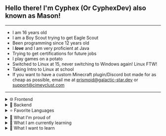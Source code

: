<h2>Hello there! I'm Cyphex (Or CyphexDev) also known as Mason!</h2>
<hr>
<ul>
    <li>I am 16 years old</li>
    <li>I am a Boy Scout trying to get Eagle Scout</li>
    <li>Been programming since 12 years old</li>
    <li>I <em><b>love</b></em> and I am very proficient at Java</li>
    <li>Trying to get certifications for future jobs</li>
    <li>I play games on a potato</li>
    <li>Switched to Linux at 15, never switching to Windows again! Linux FTW!</li>
    <li>Taking Intro to Linux at school</li>
    <li>If you want to have a custom Minecraft plugin/Discord bot made for as cheap as possible, email me at <a href="mailto:prismoid@galactic-star.dev">prismoid@galactic-star.dev</a> or <a href="mailto:support@cimeyclust.com">support@cimeyclust.com</a></li>
</ul>
<hr>
<details>
    <summary>🌐 Frontend</summary>
    <img height="20px"
        src="https://img.shields.io/badge/html5-%23E34F26.svg?style=flat-square&logo=html5&logoColor=white">
    <img height="20px"
        src="https://img.shields.io/badge/css3-%231572B6.svg?style=flat-square&logo=css3&logoColor=white">
    <img height="20px"
        src="https://img.shields.io/badge/js-%23323330.svg?style=flat-square&logo=javascript&logoColor=%23F7DF1E">
</details>
<details>
    <summary>📠 Backend</summary>
    <img src="https://img.shields.io/badge/Spring%20Boot-gray.svg?style=flat-square&logo=springboot&logoColor=green">
</details>
<details>
    <summary>⭐ Favorite Languages</summary>
    <img height="20px" src="https://img.shields.io/badge/Java-ED8B00?style=flat-square&logo=openjdk&logoColor=white">
    <img height="20px"
        src="https://img.shields.io/badge/js-%23323330.svg?style=flat-square&logo=javascript&logoColor=%23F7DF1E">
</details>
<details>
    <summary>🔖 What I'm proud of</summary>
    <ul>
        <li>Getting First Class in Boy Scouts</li>
        <li>Learned everything to take the Oracle Java 8 professional exam</li>
        <li>Getting better at Full Stack Development with <img height="12px"
                src="https://www.vectorlogo.zone/logos/springio/springio-icon.svg"> Spring Boot</li>
    </ul>
</details>
<details>
    <summary>📖 What I am currently learning</summary>
    <img height="20px"
        src="https://img.shields.io/badge/html5-%23E34F26.svg?style=flat-square&logo=html5&logoColor=white">
    <img height="20px"
        src="https://img.shields.io/badge/css3-%231572B6.svg?style=flat-square&logo=css3&logoColor=white">
    <img height="20px"
        src="https://img.shields.io/badge/js-%23323330.svg?style=flat-square&logo=javascript&logoColor=%23F7DF1E">
    <img src="https://img.shields.io/badge/Spring%20Boot-gray.svg?style=flat-square&logo=springboot&logoColor=green">
    <img src="https://img.shields.io/badge/Python-3776AB?style=flat-square&logo=python&logoColor=white">
</details>
<details>
    <summary>📕 What I want to learn</summary>
    <ul>
        <details>
            <summary>💽 Database</summary><img
                src="https://img.shields.io/badge/Firebase-039BE5?style=flat-square&logo=Firebase&logoColor=white">
            <img src="https://img.shields.io/badge/MongoDB-4EA94B?style=flat-square&logo=mongodb&logoColor=white">
            <img src="https://img.shields.io/badge/MariaDB-003545?style=flat-square&logo=mariadb&logoColor=white">
        </details>
        <details>
            <summary>📦 Containers</summary>
            <img
                src="https://img.shields.io/badge/kubernetes-%23326ce5.svg?style=flat-square&logo=kubernetes&logoColor=white">
            <img src="https://img.shields.io/badge/docker-%230db7ed.svg?style=flat-square&logo=docker&logoColor=white">
        </details>
        <details>
            <summary>💻Terminals</summary>
            <img src="https://img.shields.io/badge/GIT-E44C30?flat-square&logo=git&logoColor=white">
            <img src="https://img.shields.io/badge/GNU%20Bash-4EAA25?style=flat-square&logo=GNU%20Bash&logoColor=white">
        </details>
        <details>
            <summary>🎛 APIs</summary><img
                src="https://img.shields.io/badge/React-20232A?style=flat-square&style=flat-square&logo=react&logoColor=61DAFB">
        </details>
        <details>
            <summary>❓ Other</summary>
            <img src="https://img.shields.io/badge/C%2B%2B-00599C?style=flat-square&logo=c%2B%2B&logoColor=white">
            <img src="https://img.shields.io/badge/Ruby-CC342D?style=flat-square&logo=ruby&logoColor=white">
            <img src="https://img.shields.io/badge/TypeScript-007ACC?style=flat-square&logo=typescript&logoColor=white">
            <img src="https://img.shields.io/badge/Node.js-43853D?style=flat-square&logo=node.js&logoColor=white">
        </details>
    </ul>
</details>
